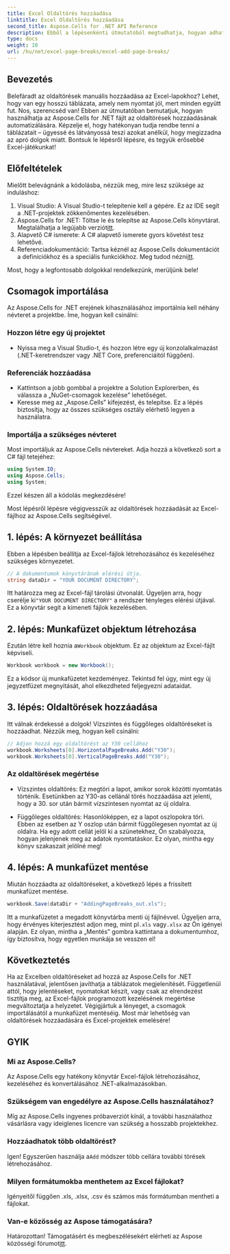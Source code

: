 ```yaml
---
title: Excel Oldaltörés hozzáadása
linktitle: Excel Oldaltörés hozzáadása
second_title: Aspose.Cells for .NET API Reference
description: Ebből a lépésenkénti útmutatóból megtudhatja, hogyan adhat meg egyszerűen oldaltöréseket az Excelben az Aspose.Cells for .NET használatával. Egyszerűsítse táblázatait.
type: docs
weight: 10
url: /hu/net/excel-page-breaks/excel-add-page-breaks/
---
```

## Bevezetés

Belefáradt az oldaltörések manuális hozzáadása az Excel-lapokhoz? Lehet, hogy van egy hosszú táblázata, amely nem nyomtat jól, mert minden együtt fut. Nos, szerencséd van! Ebben az útmutatóban bemutatjuk, hogyan használhatja az Aspose.Cells for .NET fájlt az oldaltörések hozzáadásának automatizálására. Képzelje el, hogy hatékonyan tudja rendbe tenni a táblázatait – ügyessé és látványossá teszi azokat anélkül, hogy megizzadna az apró dolgok miatt. Bontsuk le lépésről lépésre, és tegyük erősebbé Excel-játékunkat!

## Előfeltételek

Mielőtt belevágnánk a kódolásba, nézzük meg, mire lesz szüksége az induláshoz:

1. Visual Studio: A Visual Studio-t telepítenie kell a gépére. Ez az IDE segít a .NET-projektek zökkenőmentes kezelésében.
2.  Aspose.Cells for .NET: Töltse le és telepítse az Aspose.Cells könyvtárat. Megtalálhatja a legújabb verziót[itt](https://releases.aspose.com/cells/net/).
3. Alapvető C# ismerete: A C# alapvető ismerete gyors követést tesz lehetővé.
4. Referenciadokumentáció: Tartsa kéznél az Aspose.Cells dokumentációt a definíciókhoz és a speciális funkciókhoz. Meg tudod nézni[itt](https://reference.aspose.com/cells/net/).

Most, hogy a legfontosabb dolgokkal rendelkezünk, merüljünk bele!

## Csomagok importálása

Az Aspose.Cells for .NET erejének kihasználásához importálnia kell néhány névteret a projektbe. Íme, hogyan kell csinálni:

### Hozzon létre egy új projektet

- Nyissa meg a Visual Studio-t, és hozzon létre egy új konzolalkalmazást (.NET-keretrendszer vagy .NET Core, preferenciáitól függően).

### Referenciák hozzáadása

- Kattintson a jobb gombbal a projektre a Solution Explorerben, és válassza a „NuGet-csomagok kezelése” lehetőséget.
- Keresse meg az „Aspose.Cells” kifejezést, és telepítse. Ez a lépés biztosítja, hogy az összes szükséges osztály elérhető legyen a használatra.

### Importálja a szükséges névteret

Most importáljuk az Aspose.Cells névtereket. Adja hozzá a következő sort a C# fájl tetejéhez:

```csharp
using System.IO;
using Aspose.Cells;
using System;
```

Ezzel készen áll a kódolás megkezdésére!

Most lépésről lépésre végigvesszük az oldaltörések hozzáadását az Excel-fájlhoz az Aspose.Cells segítségével.

## 1. lépés: A környezet beállítása

Ebben a lépésben beállítja az Excel-fájlok létrehozásához és kezeléséhez szükséges környezetet.

```csharp
// A dokumentumok könyvtárának elérési útja.
string dataDir = "YOUR DOCUMENT DIRECTORY";
```
 Itt határozza meg az Excel-fájl tárolási útvonalát. Ügyeljen arra, hogy cserélje ki`"YOUR DOCUMENT DIRECTORY"` a rendszer tényleges elérési útjával. Ez a könyvtár segít a kimeneti fájlok kezelésében.

## 2. lépés: Munkafüzet objektum létrehozása

 Ezután létre kell hoznia a`Workbook` objektum. Ez az objektum az Excel-fájlt képviseli.

```csharp
Workbook workbook = new Workbook();
```
Ez a kódsor új munkafüzetet kezdeményez. Tekintsd fel úgy, mint egy új jegyzetfüzet megnyitását, ahol elkezdheted feljegyezni adataidat.

## 3. lépés: Oldaltörések hozzáadása

Itt válnak érdekessé a dolgok! Vízszintes és függőleges oldaltöréseket is hozzáadhat. Nézzük meg, hogyan kell csinálni:

```csharp
// Adjon hozzá egy oldaltörést az Y30 cellához
workbook.Worksheets[0].HorizontalPageBreaks.Add("Y30");
workbook.Worksheets[0].VerticalPageBreaks.Add("Y30");
```

### Az oldaltörések megértése

- Vízszintes oldaltörés: Ez megtöri a lapot, amikor sorok közötti nyomtatás történik. Esetünkben az Y30-as cellánál törés hozzáadása azt jelenti, hogy a 30. sor után bármit vízszintesen nyomtat az új oldalra.
  
- Függőleges oldaltörés: Hasonlóképpen, ez a lapot oszlopokra töri. Ebben az esetben az Y oszlop után bármit függőlegesen nyomtat az új oldalra.
Ha egy adott cellát jelöl ki a szünetekhez, Ön szabályozza, hogyan jelenjenek meg az adatok nyomtatáskor. Ez olyan, mintha egy könyv szakaszait jelölné meg!

## 4. lépés: A munkafüzet mentése

Miután hozzáadta az oldaltöréseket, a következő lépés a frissített munkafüzet mentése.

```csharp
workbook.Save(dataDir + "AddingPageBreaks_out.xls");
```
 Itt a munkafüzetet a megadott könyvtárba menti új fájlnévvel. Ügyeljen arra, hogy érvényes kiterjesztést adjon meg, mint pl`.xls` vagy`.xlsx` az Ön igényei alapján. Ez olyan, mintha a „Mentés” gombra kattintana a dokumentumhoz, így biztosítva, hogy egyetlen munkája se vesszen el!

## Következtetés

Ha az Excelben oldaltöréseket ad hozzá az Aspose.Cells for .NET használatával, jelentősen javíthatja a táblázatok megjelenítését. Függetlenül attól, hogy jelentéseket, nyomatokat készít, vagy csak az elrendezést tisztítja meg, az Excel-fájlok programozott kezelésének megértése megváltoztatja a helyzetet. Végigjártuk a lényeget, a csomagok importálásától a munkafüzet mentéséig. Most már lehetőség van oldaltörések hozzáadására és Excel-projektek emelésére!

## GYIK

### Mi az Aspose.Cells?

Az Aspose.Cells egy hatékony könyvtár Excel-fájlok létrehozásához, kezeléséhez és konvertálásához .NET-alkalmazásokban.

### Szükségem van engedélyre az Aspose.Cells használatához?

Míg az Aspose.Cells ingyenes próbaverziót kínál, a további használathoz vásárlásra vagy ideiglenes licencre van szükség a hosszabb projektekhez.

### Hozzáadhatok több oldaltörést?

 Igen! Egyszerűen használja a`Add` módszer több cellára további törések létrehozásához.

### Milyen formátumokba menthetem az Excel fájlokat?

Igényeitől függően .xls, .xlsx, .csv és számos más formátumban mentheti a fájlokat.

### Van-e közösség az Aspose támogatására?

Határozottan! Támogatásért és megbeszélésekért elérheti az Aspose közösségi fórumot[itt](https://forum.aspose.com/c/cells/9).